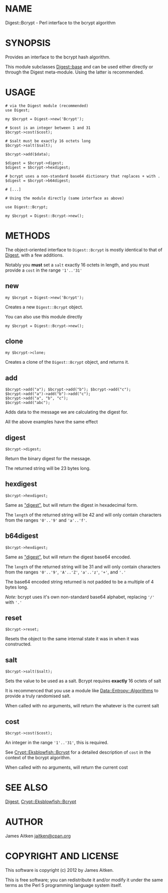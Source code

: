 # NAME

Digest::Bcrypt - Perl interface to the bcrypt algorithm

# SYNOPSIS

Provides an interface to the bcrypt hash algorithm.

This module subclasses [Digest::base](https://metacpan.org/module/Digest::base) and can be used either directly
or through the Digest meta-module. Using the latter is recommended.

# USAGE

    # via the Digest module (recommended)
    use Digest;

    my $bcrypt = Digest->new('Bcrypt');

    # $cost is an integer between 1 and 31
    $bcrypt->cost($cost);

    # $salt must be exactly 16 octets long
    $bcrypt->salt($salt);

    $bcrypt->add($data);

    $digest = $bcrypt->digest;
    $digest = $bcrypt->hexdigest;

    # bcrypt uses a non-standard base64 dictionary that replaces + with .
    $digest = $bcrypt->b64digest;

    # [...]

    # Using the module directly (same interface as above)

    use Digest::Bcrypt;

    my $bcrypt = Digest::Bcrypt->new();

# METHODS

The object-oriented interface to `Digest::Bcrypt` is mostly
identical to that of [Digest](https://metacpan.org/module/Digest), with a few additions.

Notably you __must__ set a `salt` exactly 16 octets in length,
and you must provide a `cost` in the range `'1'..'31'`

## new

    my $bcrypt = Digest->new('Bcrypt');

Creates a new `Digest::Bcrypt` object.

You can also use this module directly

    my $bcrypt = Digest::Bcrypt->new();

## clone

    my $bcrypt->clone;

Creates a clone of the `Digest::Bcrypt` object, and returns it.

## add

    $bcrypt->add("a"); $bcrypt->add("b"); $bcrypt->add("c");
    $bcrypt->add("a")->add("b")->add("c");
    $bcrypt->add("a", "b", "c");
    $bcrypt->add("abc");

Adds data to the message we are calculating the digest for.

All the above examples have the same effect

## digest

    $bcrypt->digest;

Return the binary digest for the message.

The returned string will be 23 bytes long.

## hexdigest

    $bcrypt->hexdigest;

Same as ["digest"](#digest), but will return the digest in hexadecimal form.

The `length` of the returned string will be 42 and will only contain
characters from the ranges `'0'..'9'` and `'a'..'f'`.

## b64digest

    $bcrypt->hexdigest;

Same as ["digest"](#digest), but will return the digest base64 encoded.

The `length` of the returned string will be 31 and will only contain characters 
from the ranges `'0'..'9'`, `'A'..'Z'`, `'a'..'z'`, `'+'`, and `'.'`

The base64 encoded string returned is not padded to be a multiple of 4 bytes long.

_Note:_ bcrypt uses it's own non-standard base64 alphabet,
replacing `'/'` with `'.'`

## reset

    $bcrypt->reset;

Resets the object to the same internal state it was in when it was constructed.

## salt

    $bcrypt->salt($salt);

Sets the value to be used as a salt. Bcrypt requires __exactly__ 16 octets of salt

It is recommenced that you use a module like [Data::Entropy::Algorithms](https://metacpan.org/module/Data::Entropy::Algorithms) to
provide a truly randomised salt.

When called with no arguments, will return the whatever is the current salt

## cost

    $bcrypt->cost($cost);

An integer in the range `'1'..'31'`, this is required.

See [Crypt::Eksblowfish::Bcrypt](https://metacpan.org/module/Crypt::Eksblowfish::Bcrypt) for a detailed description of `cost`
in the context of the bcrypt algorithm.

When called with no arguments, will return the current cost

# SEE ALSO

[Digest](https://metacpan.org/module/Digest), [Crypt::Eksblowfish::Bcrypt](https://metacpan.org/module/Crypt::Eksblowfish::Bcrypt)



# AUTHOR

James Aitken <jaitken@cpan.org>



# COPYRIGHT AND LICENSE

This software is copyright (c) 2012 by James Aitken.

This is free software; you can redistribute it and/or modify it under
the same terms as the Perl 5 programming language system itself.

